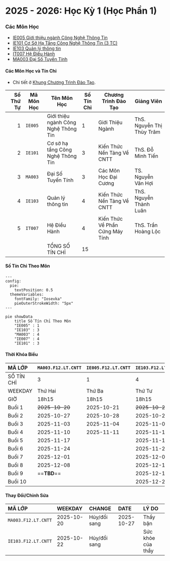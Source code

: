 # 2025 - 2026: Học Kỳ 1 (Học Phần 1)

### Các Môn Học

- [IE005 Giới thiệu ngành Công Nghệ Thông Tin](uit/courses/IE005/IE005.md)
- [IE101 Cơ Sở Hạ Tầng Công Nghệ Thông Tin (3 TC)](uit/courses/IE101/IE101.md)
- [IE103 Quản lý thông tin](uit/courses/IE103/IE103.md)
- [IT007 Hệ Điều Hành](uit/courses/IT007/IT007.md)
- [MA003 Đại Số Tuyến Tính](uit/courses/MA003/MA003.md)

#### Các Môn Học và Tín Chỉ

- Chi tiết ở [Khung Chương Trình Đào Tạo](thongbao/khung-chuong-trinh-dao-tao.md).

| Số Thứ Tự | Mã Môn Học | Tên Môn Học                          | Số Tín Chỉ | Chương Trình Đào Tạo            | Giảng Viên                |
| --------: | ---------- | ------------------------------------ | ---------- | ------------------------------- | ------------------------- |
|         1 | `IE005`    | Giới thiệu ngành Công Nghệ Thông Tin | 1          | Giới Thiệu Ngành                | ThS. Nguyễn Thị Thùy Trâm |
|         2 | `IE101`    | Cơ sở hạ tầng Công Nghệ Thông Tin    | 3          | Kiến Thức Nền Tảng Về CNTT      | ThS. Đỗ Minh Tiến         |
|         3 | `MA003`    | Đại Số Tuyến Tính                    | 3          | Các Môn Học Đại Cương           | TS. Nguyễn Văn Hợi        |
|         4 | `IE103`    | Quản lý thông tin                    | 4          | Kiến Thức Nền Tảng Về CNTT      | ThS. Nguyễn Thành Luân    |
|         5 | `IT007`    | Hệ Điều Hành                         | 4          | Kiến Thức Về Phần Cứng Máy Tính | ThS. Trần Hoàng Lộc       |
|           |            | TỔNG SỐ TÍN CHỈ                      | 15         |                                 |                           |

#### Số Tín Chỉ Theo Môn

```mermaid
---
config:
  pie:
    textPosition: 0.5
  themeVariables:
    fontFamily: "Iosevka"
    pieOuterStrokeWidth: "5px"
---

pie showData
    title Số Tín Chỉ Theo Môn
    "IE005" : 1
    "IE103" : 3
    "MA003" : 4
    "IE007" : 4
    "IE101" : 3
```

#### Thời Khóa Biểu

| MÃ LỚP     | `MA003.F12.LT.CNTT` | `IE005.F12.LT.CNTT` | `IE103.F12.LT.CNTT` | `IT007.F12.LT.CNTT` | `IE101.F12.LT.CNTT` |
| :--------- | :------------------ | :------------------ | :------------------ | :------------------ | :------------------ |
| SỐ TÍN CHỈ | 3                   | 1                   | 4                   | 4                   | 3                   |
| WEEKDAY    | Thứ Hai             | Thứ Ba              | Thứ Tư              | Thứ Năm             | Thứ Sáu             |
| GIỜ        | 18h15               | 18h15               | 18h15               | 18h15               | 18h15               |
| Buổi 1     | ~~2025-10-20~~      | 2025-10-21          | ~~2025-10-22~~      | 2025-10-23          | 2025-10-24          |
| Buổi 2     | 2025-10-27          | 2025-10-28          | 2025-10-29          | 2025-10-30          | 2025-10-31          |
| Buổi 3     | 2025-11-03          | 2025-11-04          | 2025-11-05          | 2025-11-06          | 2025-11-07          |
| Buổi 4     | 2025-11-10          | 2025-11-11          | 2025-11-12          | 2025-11-13          | 2025-11-14          |
| Buổi 5     | 2025-11-17          |                     | 2025-11-19          | 2025-11-20          | 2025-11-21          |
| Buổi 6     | 2025-11-24          |                     | 2025-11-26          | 2025-11-27          | 2025-11-28          |
| Buổi 7     | 2025-12-01          |                     | 2025-12-03          | 2025-12-04          | 2025-12-05          |
| Buổi 8     | 2025-12-08          |                     | 2025-12-10          | 2025-12-11          | 2025-12-12          |
| Buổi 9     | ==**TBD**==         |                     | 2025-12-17          | 2025-12-18          |                     |
| Buổi 10    |                     |                     | 2025-12-24          | 2025-12-25          |                     |

#### Thay Đổi/Chỉnh Sửa

| MÃ LỚP              | WEEKDAY    | CHANGE       | DATE       | LÝ DO             |
| :------------------ | :--------- | :----------- | :--------- | :---------------- |
| `MA003.F12.LT.CNTT` | 2025-10-20 | Hủy/đổi sang | 2025-10-27 | Thầy bận          |
| `IE103.F12.LT.CNTT` | 2025-10-22 | Hủy/đổi sang |            | Sức khỏe của thầy |
